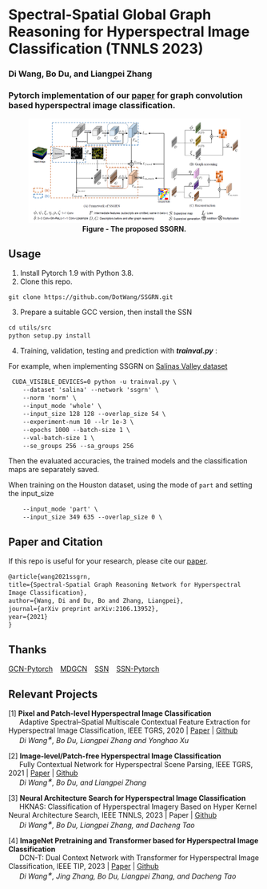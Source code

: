 # Spectral-Spatial Global Graph Reasoning for Hyperspectral Image Classification (TNNLS 2023)

### Di Wang, Bo Du, and Liangpei Zhang

### Pytorch implementation of our [paper](https://arxiv.org/pdf/2106.13952.pdf) for graph convolution based hyperspectral image classification.

<figure>
<img src=model.png>
<figcaption align = "center"><b>Figure - The proposed SSGRN. </b></figcaption>
</figure>

## Usage
1. Install Pytorch 1.9 with Python 3.8.
2. Clone this repo.
```
git clone https://github.com/DotWang/SSGRN.git
```
3. Prepare a suitable GCC version, then install the SSN
```
cd utils/src
python setup.py install
```
4. Training, validation, testing and prediction with ***trainval.py*** :

For example, when implementing SSGRN on [Salinas Valley dataset](http://www.ehu.eus/ccwintco/index.php/Hyperspectral_Remote_Sensing_Scenes)

```
 CUDA_VISIBLE_DEVICES=0 python -u trainval.py \
    --dataset 'salina' --network 'ssgrn' \
    --norm 'norm' \
    --input_mode 'whole' \
    --input_size 128 128 --overlap_size 54 \
    --experiment-num 10 --lr 1e-3 \
    --epochs 1000 --batch-size 1 \
    --val-batch-size 1 \
    --se_groups 256 --sa_groups 256
```
Then the evaluated accuracies, the trained models and the classification maps are separately saved.

When training on the Houston dataset, using the mode of `part` and setting the input_size

```
    --input_mode 'part' \
    --input_size 349 635 --overlap_size 0 \
```

## Paper and Citation

If this repo is useful for your research, please cite our [paper](https://arxiv.org/abs/2106.13952).

```
@article{wang2021ssgrn, 
title={Spectral-Spatial Graph Reasoning Network for Hyperspectral Image Classification}, 
author={Wang, Di and Du, Bo and Zhang, Liangpei}, 
journal={arXiv preprint arXiv:2106.13952}, 
year={2021} 
}
```

## Thanks
[GCN-Pytorch](https://github.com/tkipf/pygcn) &ensp; [MDGCN](https://github.com/LEAP-WS/MDGCN) &ensp; [SSN](https://github.com/NVlabs/ssn_superpixels) &ensp; [SSN-Pytorch](https://github.com/perrying/ssn-pytorch)


## Relevant Projects
[1] <strong> Pixel and Patch-level Hyperspectral Image Classification </strong> 
<br> &ensp; &ensp; Adaptive Spectral–Spatial Multiscale Contextual Feature Extraction for Hyperspectral Image Classification, IEEE TGRS, 2020 | [Paper](https://ieeexplore.ieee.org/document/9121743/) | [Github](https://github.com/DotWang/ASSMN)
<br> <em> &ensp; &ensp;  Di Wang<sup>&#8727;</sup>, Bo Du, Liangpei Zhang and Yonghao Xu</em>

[2] <strong> Image-level/Patch-free Hyperspectral Image Classification </strong> 
<br> &ensp; &ensp; Fully Contextual Network for Hyperspectral Scene Parsing, IEEE TGRS, 2021 | [Paper](https://ieeexplore.ieee.org/document/9347487) | [Github](https://github.com/DotWang/FullyContNet)
 <br><em> &ensp; &ensp; Di Wang<sup>&#8727;</sup>, Bo Du, and Liangpei Zhang</em>
 
[3] <strong> Neural Architecture Search for Hyperspectral Image Classification </strong> 
<br> &ensp; &ensp; HKNAS: Classification of Hyperspectral Imagery Based on Hyper Kernel Neural Architecture Search, IEEE TNNLS, 2023 | Paper | [Github](https://github.com/DotWang/HKNAS)
 <br><em> &ensp; &ensp; Di Wang<sup>&#8727;</sup>, Bo Du, Liangpei Zhang, and Dacheng Tao</em>

[4] <strong> ImageNet Pretraining and Transformer based for Hyperspectral Image Classification </strong> 
<br> &ensp; &ensp; DCN-T: Dual Context Network with Transformer for Hyperspectral Image Classification, IEEE TIP, 2023 | [Paper](https://arxiv.org/abs/2304.09915) | [Github](https://github.com/DotWang/DCN-T)
 <br><em> &ensp; &ensp; Di Wang<sup>&#8727;</sup>, Jing Zhang, Bo Du, Liangpei Zhang, and Dacheng Tao</em>
